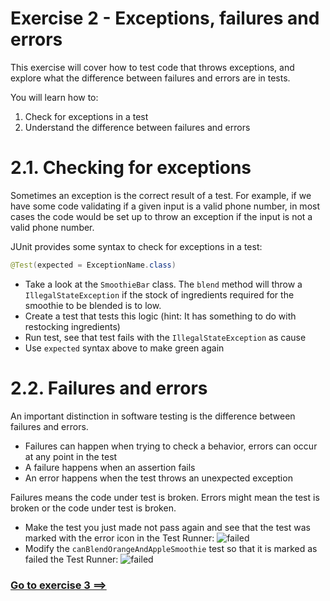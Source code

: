 # Exercise 2 - Exceptions, failures and errors

This exercise will cover how to test code that throws exceptions, and explore what the difference between failures and errors are in tests.

You will learn how to:

1. Check for exceptions in a test
2. Understand the difference between failures and errors

# 2.1. Checking for exceptions

Sometimes an exception is the correct result of a test. For example, if we have some code validating if a given input is a valid phone number, in most cases the code would be set up to throw an exception if the input is not a valid phone number.

JUnit provides some syntax to check for exceptions in a test:

```Java
@Test(expected = ExceptionName.class)
```

- Take a look at the `SmoothieBar` class. The `blend` method will throw a `IllegalStateException` if the stock of ingredients required for the smoothie to be blended is to low.
- Create a test that tests this logic (hint: It has something to do with restocking ingredients)
- Run test, see that test fails with the `IllegalStateException` as cause
- Use `expected` syntax above to make green again

# 2.2. Failures and errors

An important distinction in software testing is the difference between failures and errors.

- Failures can happen when trying to check a behavior, errors can occur at any point in the test
- A failure happens when an assertion fails
- An error happens when the test throws an unexpected exception

Failures means the code under test is broken. Errors might mean the test is broken or the code under test is broken.

- Make the test you just made not pass again and see that the test was marked with the error icon in the Test Runner: ![failed](https://www.jetbrains.com/help/img/idea/2016.3/testError.png)
- Modify the `canBlendOrangeAndAppleSmoothie` test so that it is marked as failed the Test Runner: ![failed](https://www.jetbrains.com/help/img/idea/2016.3/testFailed.png)

### [Go to exercise 3 ==>](../exercise-3/README.md)
